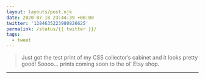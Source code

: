 ```yaml
---
layout: layouts/post.njk
date: 2020-07-18 23:44:39 +00:00
twitter: '1284635223980826625'
permalink: /status/{{ twitter }}/
tags: 
  - tweet
---
```


> Just got the test print of my CSS collector’s cabinet and it looks pretty good! Soooo... prints coming soon to the ol’ Etsy shop.

---
